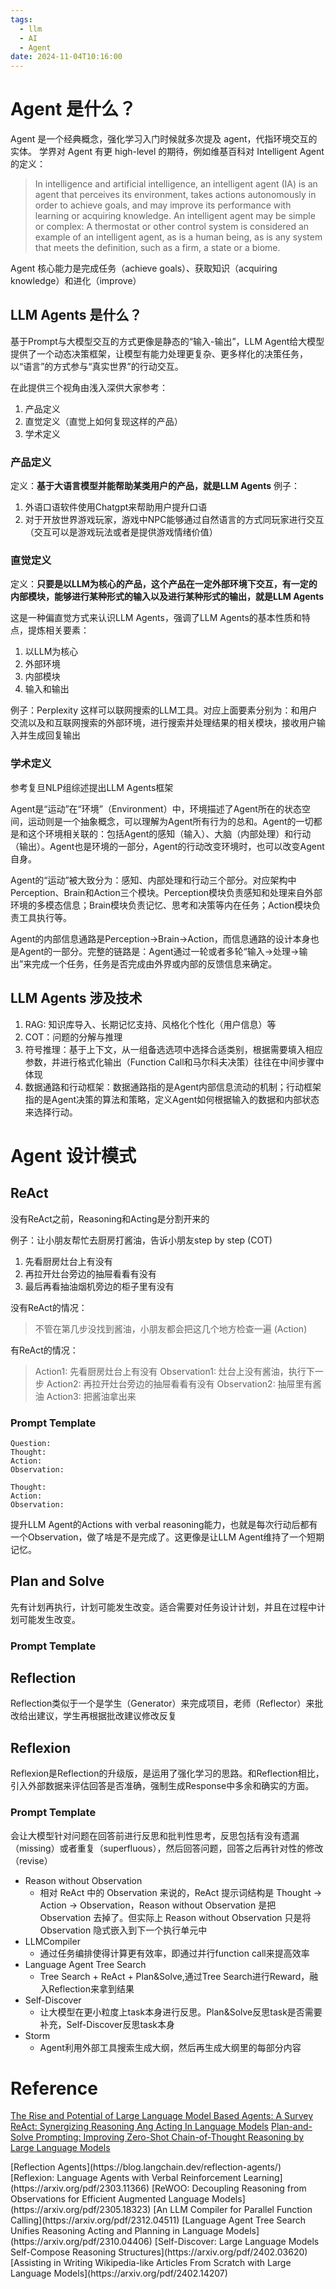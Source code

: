 ```yaml
---
tags:
  - llm
  - AI
  - Agent
date: 2024-11-04T10:16:00
---
```


# Agent 是什么？

Agent 是一个经典概念，强化学习入门时候就多次提及 agent，代指环境交互的实体。 学界对 Agent 有更 high-level 的期待，例如维基百科对 Intelligent Agent的定义：

> In intelligence and artificial intelligence, an intelligent agent (IA) is an agent that perceives its environment, takes actions autonomously in order to achieve goals, and may improve its performance with learning or acquiring knowledge. An intelligent agent may be simple or complex: A thermostat or other control system is considered an example of an intelligent agent, as is a human being, as is any system that meets the definition, such as a firm, a state or a biome.

Agent 核心能力是完成任务（achieve goals）、获取知识（acquiring knowledge）和进化（improve）

## LLM Agents 是什么？
基于Prompt与大模型交互的方式更像是静态的“输入-输出”，LLM Agent给大模型提供了一个动态决策框架，让模型有能力处理更复杂、更多样化的决策任务，以“语言”的方式参与“真实世界”的行动交互。

在此提供三个视角由浅入深供大家参考：
1. 产品定义
2. 直觉定义（直觉上如何复现这样的产品）
3. 学术定义

### 产品定义

定义：**基于大语言模型并能帮助某类用户的产品，就是LLM Agents**
例子：
1. 外语口语软件使用Chatgpt来帮助用户提升口语
2. 对于开放世界游戏玩家，游戏中NPC能够通过自然语言的方式同玩家进行交互（交互可以是游戏玩法或者是提供游戏情绪价值）

### 直觉定义

定义：**只要是以LLM为核心的产品，这个产品在一定外部环境下交互，有一定的内部模块，能够进行某种形式的输入以及进行某种形式的输出，就是LLM Agents**

这是一种偏直觉方式来认识LLM Agents，强调了LLM Agents的基本性质和特点，提炼相关要素：
1. 以LLM为核心
2. 外部环境
3. 内部模块
4. 输入和输出

例子：Perplexity 这样可以联网搜索的LLM工具。对应上面要素分别为：和用户交流以及和互联网搜索的外部环境，进行搜索并处理结果的相关模块，接收用户输入并生成回复输出

### 学术定义

参考复旦NLP组综述提出LLM Agents框架

Agent是“运动”在“环境”（Environment）中，环境描述了Agent所在的状态空间，运动则是一个抽象概念，可以理解为Agent所有行为的总和。Agent的一切都是和这个环境相关联的：包括Agent的感知（输入）、大脑（内部处理）和行动（输出）。Agent也是环境的一部分，Agent的行动改变环境时，也可以改变Agent自身。

Agent的“运动”被大致分为：感知、内部处理和行动三个部分。对应架构中Perception、Brain和Action三个模块。Perception模块负责感知和处理来自外部环境的多模态信息；Brain模块负责记忆、思考和决策等内在任务；Action模块负责工具执行等。

Agent的内部信息通路是Perception->Brain->Action，而信息通路的设计本身也是Agent的一部分。完整的链路是：Agent通过一轮或者多轮“输入->处理->输出”来完成一个任务，任务是否完成由外界或内部的反馈信息来确定。

## LLM Agents 涉及技术
1. RAG: 知识库导入、长期记忆支持、风格化个性化（用户信息）等
2. COT：问题的分解与推理
3. 符号推理：基于上下文，从一组备选选项中选择合适类别，根据需要填入相应参数，并进行格式化输出（Function Call和马尔科夫决策）往往在中间步骤中体现
4. 数据通路和行动框架：数据通路指的是Agent内部信息流动的机制；行动框架指的是Agent决策的算法和策略，定义Agent如何根据输入的数据和内部状态来选择行动。

# Agent 设计模式

## ReAct

没有ReAct之前，Reasoning和Acting是分割开来的

例子：让小朋友帮忙去厨房打酱油，告诉小朋友step by step (COT)
1. 先看厨房灶台上有没有
2. 再拉开灶台旁边的抽屉看看有没有
3. 最后再看抽油烟机旁边的柜子里有没有

没有ReAct的情况：
> 不管在第几步没找到酱油，小朋友都会把这几个地方检查一遍 (Action)

有ReAct的情况：
> Action1: 先看厨房灶台上有没有
> Observation1: 灶台上没有酱油，执行下一步
> Action2: 再拉开灶台旁边的抽屉看看有没有
> Observation2: 抽屉里有酱油
> Action3: 把酱油拿出来

### Prompt Template
```
Question:
Thought:
Action:
Observation:

Thought:
Action:
Observation:
```

提升LLM Agent的Actions with verbal reasoning能力，也就是每次行动后都有一个Observation，做了啥是不是完成了。这更像是让LLM Agent维持了一个短期记忆。
## Plan and Solve

先有计划再执行，计划可能发生改变。适合需要对任务设计计划，并且在过程中计划可能发生改变。

### Prompt Template

## Reflection
Reflection类似于一个是学生（Generator）来完成项目，老师（Reflector）来批改给出建议，学生再根据批改建议修改反复

## Reflexion
Reflexion是Reflection的升级版，是运用了强化学习的思路。和Reflection相比，引入外部数据来评估回答是否准确，强制生成Response中多余和确实的方面。

### Prompt Template
会让大模型针对问题在回答前进行反思和批判性思考，反思包括有没有遗漏（missing）或者重复（superfluous），然后回答问题，回答之后再针对性的修改（revise）

* Reason without Observation
	* 相对 ReAct 中的 Observation 来说的，ReAct 提示词结构是 Thought -> Action -> Observation，Reason without Observation 是把 Observation 去掉了。但实际上 Reason without Observation 只是将 Observation 隐式嵌入到下一个执行单元中
* LLMCompiler
	* 通过任务编排使得计算更有效率，即通过并行function call来提高效率
* Language Agent Tree Search
	* Tree Search + ReAct + Plan&Solve,通过Tree Search进行Reward，融入Reflection来拿到结果
* Self-Discover
	* 让大模型在更小粒度上task本身进行反思。Plan&Solve反思task是否需要补充，Self-Discover反思task本身
* Storm
	* Agent利用外部工具搜索生成大纲，然后再生成大纲里的每部分内容

# Reference
[The Rise and Potential of Large Language Model Based Agents: A Survey](https://arxiv.org/pdf/2309.07864)
[ReAct: Synergizing Reasoning Ang Acting In Language Models](https://arxiv.org/pdf/2210.03629)
[Plan-and-Solve Prompting: Improving Zero-Shot Chain-of-Thought Reasoning by Large Language Models](https://arxiv.org/pdf/2305.04091)
<div id="ref3"></div>
[Reflection Agents](https://blog.langchain.dev/reflection-agents/)
[Reflexion: Language Agents with Verbal Reinforcement Learning](https://arxiv.org/pdf/2303.11366)
[ReWOO: Decoupling Reasoning from Observations for Efficient Augmented Language Models](https://arxiv.org/pdf/2305.18323)
[An LLM Compiler for Parallel Function Calling](https://arxiv.org/pdf/2312.04511)
[Language Agent Tree Search Unifies Reasoning Acting and Planning in Language Models](https://arxiv.org/pdf/2310.04406)
[Self-Discover: Large Language Models Self-Compose Reasoning Structures](https://arxiv.org/pdf/2402.03620)
[Assisting in Writing Wikipedia-like Articles From Scratch with Large Language Models](https://arxiv.org/pdf/2402.14207)
